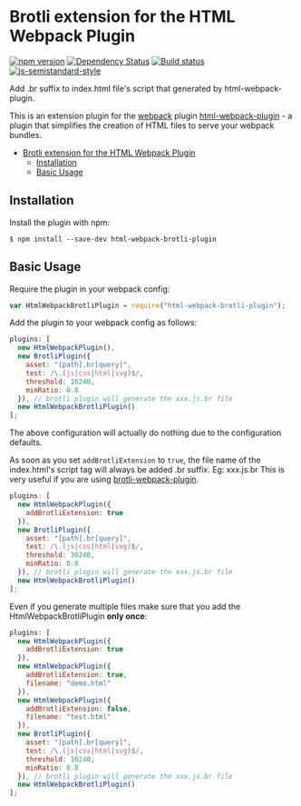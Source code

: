 # Brotli extension for the HTML Webpack Plugin

[![npm version](https://badge.fury.io/js/html-webpack-brotli-plugin.svg)](http://badge.fury.io/js/html-webpack-brotli-plugin) [![Dependency Status](https://david-dm.org/jantimon/html-webpack-harddisk-plugin.svg)](https://david-dm.org/jantimon/html-webpack-brotli-plugin) [![Build status](https://travis-ci.org/jantimon/html-webpack-brotli-plugin.svg)](https://travis-ci.org/jantimon/html-webpack-brotli-plugin) [![js-semistandard-style](https://img.shields.io/badge/code%20style-semistandard-brightgreen.svg?style=flat-square)](https://github.com/Flet/semistandard)

Add .br suffix to index.html file's script that generated by html-webpack-plugin.

This is an extension plugin for the [webpack](http://webpack.github.io) plugin [html-webpack-plugin](https://github.com/ampedandwired/html-webpack-plugin) - a plugin that simplifies the creation of HTML files to serve your webpack bundles.

- [Brotli extension for the HTML Webpack Plugin](#brotli-extension-for-the-html-webpack-plugin)
  - [Installation](#installation)
  - [Basic Usage](#basic-usage)

## Installation

Install the plugin with npm:

```shell
$ npm install --save-dev html-webpack-brotli-plugin
```

## Basic Usage

Require the plugin in your webpack config:

```javascript
var HtmlWebpackBrotliPlugin = require("html-webpack-brotli-plugin");
```

Add the plugin to your webpack config as follows:

```javascript
plugins: [
  new HtmlWebpackPlugin(),
  new BrotliPlugin({
    asset: "[path].br[query]",
    test: /\.(js|css|html|svg)$/,
    threshold: 10240,
    minRatio: 0.8
  }), // brotli plugin will generate the xxx.js.br file
  new HtmlWebpackBrotliPlugin()
];
```

The above configuration will actually do nothing due to the configuration defaults.

As soon as you set `addBrotliExtension` to `true`, the file name of the index.html's script tag will always be added .br suffix. Eg: xxx.js.br This is very useful if you are using [brotli-webpack-plugin](https://github.com/mynameiswhm/brotli-webpack-plugin).

```javascript
plugins: [
  new HtmlWebpackPlugin({
    addBrotliExtension: true
  }),
  new BrotliPlugin({
    asset: "[path].br[query]",
    test: /\.(js|css|html|svg)$/,
    threshold: 10240,
    minRatio: 0.8
  }), // brotli plugin will generate the xxx.js.br file
  new HtmlWebpackBrotliPlugin()
];
```

Even if you generate multiple files make sure that you add the HtmlWebpackBrotliPlugin **only once**:

```javascript
plugins: [
  new HtmlWebpackPlugin({
    addBrotliExtension: true
  }),
  new HtmlWebpackPlugin({
    addBrotliExtension: true,
    filename: "demo.html"
  }),
  new HtmlWebpackPlugin({
    addBrotliExtension: false,
    filename: "test.html"
  }),
  new BrotliPlugin({
    asset: "[path].br[query]",
    test: /\.(js|css|html|svg)$/,
    threshold: 10240,
    minRatio: 0.8
  }), // brotli plugin will generate the xxx.js.br file
  new HtmlWebpackBrotliPlugin()
];
```
